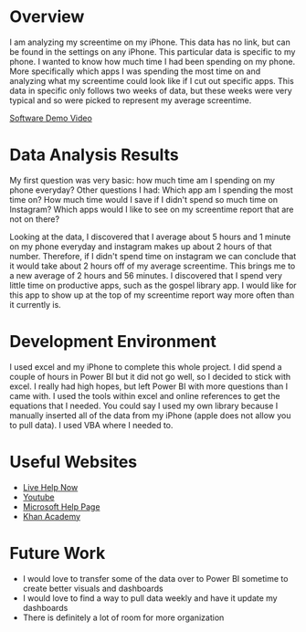 # Overview
I am analyzing my screentime on my iPhone. This data has no link, but can be found in the settings on any iPhone. This particular data is specific to my phone.
I wanted to know how much time I had been spending on my phone. More specifically which apps I was spending the most time on and analyzing what
my screentime could look like if I cut out specific apps. This data in specific only follows two weeks of data, but these weeks were very typical and so were picked
to represent my average screentime.

[Software Demo Video](https://youtu.be/_jQEUB3E06Q)

# Data Analysis Results
My first question was very basic: how much time am I spending on my phone everyday?
Other questions I had: Which app am I spending the most time on? How much time would I save if I didn't spend so much time on Instagram? 
Which apps would I like to see on my screentime report that are not on there?

Looking at the data, I discovered that I average about 5 hours and 1 minute on my phone everyday and instagram makes up about 2 hours of that number. Therefore,
if I didn't spend time on instagram we can conclude that it would take about 2 hours off of my average screentime. This brings me to a new average of 2 hours and 56 minutes.
I discovered that I spend very little time on productive apps, such as the gospel library app. I would like for this app to show up at the top of my screentime report way more often
than it currently is.


# Development Environment
I used excel and my iPhone to complete this whole project. I did spend a couple of hours in Power BI but it did not go well, so I decided to stick with excel. I really had high hopes, but 
left Power BI with more questions than I came with. I used the tools within excel and online references to get the equations that I needed. You could say I used my own library
because I manually inserted all of the data from my iPhone (apple does not allow you to pull data). I used VBA where I needed to.


# Useful Websites

* [Live Help Now](https://help.livehelpnow.net/1/kb/article/71990/time-duration-in-excel)
* [Youtube](Youtube.com)
* [Microsoft Help Page](https://support.microsoft.com/en-us/excel)
* [Khan Academy](https://www.khanacademy.org/)

# Future Work

* I would love to transfer some of the data over to Power BI sometime to create better visuals and dashboards
* I would love to find a way to pull data weekly and have it update my dashboards
* There is definitely a lot of room for more organization

